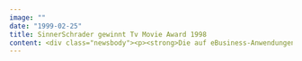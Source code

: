 ```yaml
---
image: ""
date: "1999-02-25"
title: SinnerSchrader gewinnt Tv Movie Award 1998
content: <div class="newsbody"><p><strong>Die auf eBusiness-Anwendungen spezialisierte Internetagentur SinnerSchrader wird heute für ihre "herausragende Kommunikation im Internet" mit einem TV Movie Award ausgezeichnet. Der derzeit wichtigste Preis der Multimediabranche wird heute Abend in Hamburg vergeben und prämiert zum vierten Mal innovative Lösungen für das Online-Medium.</strong></p><p>Bemerkenswert ist, daß SinnerSchrader den diesjährigen Award bereits im Vorfeld dominierte&#58; Unter insgesamt 300 Einreichungen plazierten sich die Hamburger gleich mit drei Arbeiten in der Shortlist&#58; Der Buchshop Libri.de, das Online-Auktionshaus ricardo.de und der Autovermieter Europcar.</p><p>Ausgezeichnet wird SinnerSchrader mit dem TV Movie Award in der Kategorie eBusiness für den Online-Buchshop Libri.de. Libri.de gehört mit täglich 20.000 Nutzern zu den beliebtesten Shoppingadressen im Internet. Die Jury lobte vor allem den hochwertigen Einsatz multimedialer Technologien, die Bedienbarkeit und das innovative Businessmodell. Internetnutzer können zu den meisten Titeln Rezensionen, Klappentexte und Coverscans abrufen. Konkurrenzlos sind die Serviceleistungen des virtuellen Buchladens&#58; Libri.de bietet rund 1 Million Bücher, CD-Roms und Videos auf den Online-Seiten und einen kostenlosen 24 Stunden Versand.</p><p>Die starke Konkurrenz um den vom Heinrich Bauer Verlag gestifteten Preis zeigt, daß spannende eBusiness-Projekte nicht immer aus den Staaten stammen müssen. Auch hierzulande boomt der Handel im Internet&#58; "SinnerSchrader beweist mit den ausgezeichneten Projekten, daß auch hierzulande immer mehr Unternehmen äußerst erfolgreich im Internet Geschäfte machen können", stellt Matthias Schrader fest.</p><p><a class="news-backlink" href="/de/"><svg class="svg-ico svg-ico--arrow-left"><use xlink&#58;href="#arrow-down"></use></svg>Zurück zur Presse Übersicht</a></p></div>
---
```

